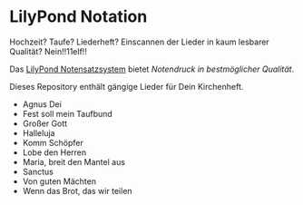 # LilyPond Notation

Hochzeit? Taufe? Liederheft? Einscannen der Lieder in kaum lesbarer Qualität? Nein!!11elf!!

Das [LilyPond Notensatzsystem](https://lilypond.org/) bietet _Notendruck in bestmöglicher Qualität_.

Dieses Repository enthält gängige Lieder für Dein Kirchenheft.
- Agnus Dei
- Fest soll mein Taufbund
- Großer Gott
- Halleluja
- Komm Schöpfer
- Lobe den Herren
- Maria, breit den Mantel aus
- Sanctus
- Von guten Mächten
- Wenn das Brot, das wir teilen

